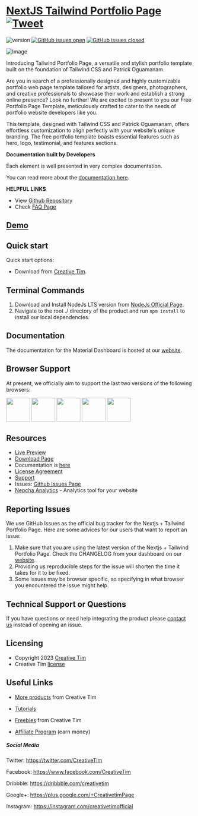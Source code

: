 # [NextJS Tailwind Portfolio Page](http://demos.creative-tim.com/nextjs-tailwind-portfolio-page?ref=readme-ntpp) [![Tweet](https://img.shields.io/twitter/url/http/shields.io.svg?style=social&logo=twitter)](https://twitter.com/intent/tweet?url=https://www.creative-tim.com/product/nextjs-tailwind-portfolio-page&text=Check%20Material%20Tailwind%202%20Template%20made%20by%20@CreativeTim%20#webdesign%20#template%20#materialdesign%20#react%20https://www.creative-tim.com/product/nextjs-tailwind-portfolio-page)

![version](https://img.shields.io/badge/version-1.0.0-blue.svg) [![GitHub issues open](https://img.shields.io/github/issues/creativetimofficial/nextjs-tailwind-portfolio-page.svg)](https://github.com/creativetimofficial/nextjs-tailwind-portfolio-page/issues?q=is%3Aopen+is%3Aissue) [![GitHub issues closed](https://img.shields.io/github/issues-closed-raw/creativetimofficial/nextjs-tailwind-portfolio-page.svg)](https://github.com/creativetimofficial/nextjs-tailwind-portfolio-page/issues?q=is%3Aissue+is%3Aclosed)

![Image](https://s3.amazonaws.com/creativetim_bucket/products/739/original/material-tailwind-react-portfolio-template-thumbnail.jpg?1697615979)

Introducing Tailwind Portfolio Page, a versatile and stylish portfolio template built on the foundation of Tailwind CSS and Patrick Oguamanam.

Are you in search of a professionally designed and highly customizable portfolio web page template tailored for artists, designers, photographers, and creative professionals to showcase their work and establish a strong online presence? Look no further! We are excited to present to you our Free Portfolio Page Template, meticulously crafted to cater to the needs of portfolio website developers like you.

This template, designed with Tailwind CSS and Patrick Oguamanam, offers effortless customization to align perfectly with your website's unique branding. The free portfolio template boasts essential features such as hero, logo, testimonial, and features sections.

**Documentation built by Developers**

Each element is well presented in very complex documentation.

You can read more about the [documentation here](https://www.material-tailwind.com/docs/react/installation).

**HELPFUL LINKS**

- View [Github Repository](https://github.com/creativetimofficial/nextjs-tailwind-portfolio-page)
- Check [FAQ Page](https://www.creative-tim.com/faq)

## [Demo](https://creative-tim.com/product/nextjs-tailwind-portfolio-page)

## Quick start

Quick start options:

- Download from [Creative Tim](https://www.creative-tim.com/product/nextjs-tailwind-portfolio-page?ref=readme-ntpp).

## Terminal Commands

1. Download and Install NodeJs LTS version from [NodeJs Official Page](https://nodejs.org/en/download/).
2. Navigate to the root ./ directory of the product and run `npm install` to install our local dependencies.

## Documentation

The documentation for the Material Dashboard is hosted at our [website](https://www.material-tailwind.com/docs/react/installation?ref=readme-ntpp).

## Browser Support

At present, we officially aim to support the last two versions of the following browsers:

<img src="https://s3.amazonaws.com/creativetim_bucket/github/browser/chrome.png" width="64" height="64"> <img src="https://s3.amazonaws.com/creativetim_bucket/github/browser/firefox.png" width="64" height="64"> <img src="https://s3.amazonaws.com/creativetim_bucket/github/browser/edge.png" width="64" height="64"> <img src="https://s3.amazonaws.com/creativetim_bucket/github/browser/safari.png" width="64" height="64"> <img src="https://s3.amazonaws.com/creativetim_bucket/github/browser/opera.png" width="64" height="64">

## Resources

- [Live Preview](https://demos.creative-tim.com/nextjs-tailwind-portfolio-page?ref=readme-ntpp)
- [Download Page](https://www.creative-tim.com/product/nextjs-tailwind-portfolio-page?ref=readme-ntpp)
- Documentation is [here](https://www.material-tailwind.com/docs/react/installation?ref=readme-ntpp)
- [License Agreement](https://www.creative-tim.com/license?ref=readme-ntpp)
- [Support](https://www.creative-tim.com/contact-us?ref=readme-ntpp)
- Issues: [Github Issues Page](https://github.com/creativetimofficial/nextjs-tailwind-portfolio-page/issues)
- [Nepcha Analytics](https://nepcha.com?ref=readme) - Analytics tool for your website

## Reporting Issues

We use GitHub Issues as the official bug tracker for the Nextjs + Tailwind Portfolio Page. Here are some advices for our users that want to report an issue:

1. Make sure that you are using the latest version of the Nextjs + Tailwind Portfolio Page. Check the CHANGELOG from your dashboard on our [website](https://www.creative-tim.com/product/nextjs-tailwind-portfolio-page?ref=readme-ntpp).
2. Providing us reproducible steps for the issue will shorten the time it takes for it to be fixed.
3. Some issues may be browser specific, so specifying in what browser you encountered the issue might help.

## Technical Support or Questions

If you have questions or need help integrating the product please [contact us](https://www.creative-tim.com/contact-us?ref=readme-ntpp) instead of opening an issue.

## Licensing

- Copyright 2023 [Creative Tim](https://www.creative-tim.com?ref=readme-ntpp)
- Creative Tim [license](https://www.creative-tim.com/license?ref=readme-ntpp)

## Useful Links

- [More products](https://www.creative-tim.com/templates?ref=readme-ntpp) from Creative Tim

- [Tutorials](https://www.youtube.com/channel/UCVyTG4sCw-rOvB9oHkzZD1w)

- [Freebies](https://www.creative-tim.com/bootstrap-themes/free?ref=readme-ntpp) from Creative Tim

- [Affiliate Program](https://www.creative-tim.com/affiliates/new?ref=readme-ntpp) (earn money)

##### Social Media

Twitter: <https://twitter.com/CreativeTim>

Facebook: <https://www.facebook.com/CreativeTim>

Dribbble: <https://dribbble.com/creativetim>

Google+: <https://plus.google.com/+CreativetimPage>

Instagram: <https://instagram.com/creativetimofficial>
